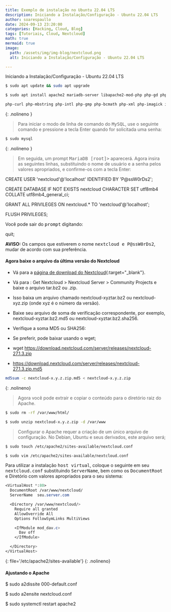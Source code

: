 ```yaml
---
title: Exemplo de instalação no Ubuntu 22.04 LTS
description: Iniciando a Instalação/Configuração - Ubuntu 22.04 LTS
author: soarespaullo
date: 2024-09-13 23:20:00
categories: [Hacking, Cloud, Blog]
tags: [Tutoriais, Cloud, Nextcloud]
math: true
mermaid: true
image:
  path: /assets/img/img-blog/nextcloud.png
  alt: Iniciando a Instalação/Configuração - Ubuntu 22.04 LTS

---
```


Iniciando a Instalação/Configuração - Ubuntu 22.04 LTS

```bash
$ sudo apt update && sudo apt upgrade

$ sudo apt install apache2 mariadb-server libapache2-mod-php php-gd php-mysql \

php-curl php-mbstring php-intl php-gmp php-bcmath php-xml php-imagick imagemagick php-zip
```
{: .nolineno }


> Para iniciar o modo de linha de comando do <kbd>MySQL</kbd>, use o seguinte comando e pressione a tecla Enter quando for solicitada uma senha:


```bash
$ sudo mysql
```
{: .nolineno }


> Em seguida, um prompt <kbd>MariaDB [root]></kbd> aparecerá. Agora insira as seguintes linhas, substituindo o nome de usuário e a senha pelos valores apropriados, e confirme-os com a tecla Enter:



CREATE USER 'nextcloud'@'localhost' IDENTIFIED BY 'P@ssW0rDs2';

CREATE DATABASE IF NOT EXISTS nextcloud CHARACTER SET utf8mb4 COLLATE utf8mb4_general_ci;

GRANT ALL PRIVILEGES ON nextcloud.* TO 'nextcloud'@'localhost';

FLUSH PRIVILEGES;

Você pode sair do <kbd>prompt</kbd> digitando:

quit;

**AVISO:** Os campos que estiverem o nome <kbd>nextcloud e P@ssW0rDs2</kbd>, mudar de acordo com sua preferência.

#### Agora baixe o arquivo da última versão do Nextcloud

- Vá para a [página de download do Nextcloud](https://nextcloud.com/install){:target="_blank"}.

- Vá para : Get Nextcloud > Nextcloud Server > Community Projects e baixe o arquivo tar.bz2 ou .zip.
- Isso baixa um arquivo chamado nextcloud-xyztar.bz2 ou nextcloud-xyz.zip (onde xyz é o número da versão).
- Baixe seu arquivo de soma de verificação correspondente, por exemplo, nextcloud-xyztar.bz2.md5 ou nextcloud-xyztar.bz2.sha256.
- Verifique a soma MD5 ou SHA256:
- Se preferir, pode baixar usando o wget;
- wget https://download.nextcloud.com/server/releases/nextcloud-27.1.3.zip
- https://download.nextcloud.com/server/releases/nextcloud-27.1.3.zip.md5

```bash
md5sum -c nextcloud-x.y.z.zip.md5 < nextcloud-x.y.z.zip
```
{: .nolineno}

> Agora você pode extrair e copiar o conteúdo para o diretório raiz do Apache.

```bash
$ sudo rm -rf /var/www/html/

$ sudo unzip nextcloud-x.y.z.zip -d /var/www
```

> Configurar o Apache requer a criação de um único arquivo de configuração. No Debian, Ubuntu e seus derivados, este arquivo será;

```bash
$ sudo touch /etc/apache2/sites-available/nextcloud.conf

$ sudo vim /etc/apache2/sites-available/nextcloud.conf
```

Para utilizar a instalação <kbd>host virtual</kbd>, coloque o seguinte em seu <kbd>nextcloud.conf</kbd> substituindo <kbd>ServerName</kbd>, bem como os <kbd>DocumentRoot</kbd> e Diretório com valores apropriados para o seu sistema:

```sass
<VirtualHost *:80>
  DocumentRoot /var/www/nextcloud/
  ServerName  seu.server.com

  <Directory /var/www/nextcloud/>
    Require all granted
    AllowOverride All
    Options FollowSymLinks MultiViews

    <IfModule mod_dav.c>
      Dav off
    </IfModule>

  </Directory>
</VirtualHost>
```
{: file='/etc/apache2/sites-available'}
{: .nolineno}

#### Ajustando o Apache

$ sudo a2dissite 000-default.conf

$ sudo a2ensite nextcloud.conf

$ sudo systemctl restart apache2
